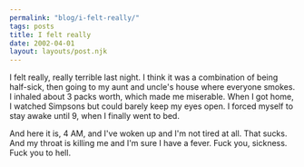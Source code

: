 ```yaml
---
permalink: "blog/i-felt-really/"
tags: posts
title: I felt really
date: 2002-04-01
layout: layouts/post.njk
---
```


I felt really, really terrible last night. I think it was a combination of being half-sick, then going to my aunt and uncle's house where everyone smokes. I inhaled about 3 packs worth, which made me miserable. When I got home, I watched Simpsons but could barely keep my eyes open. I forced myself to stay awake until 9, when I finally went to bed.

And here it is, 4 AM, and I've woken up and I'm not tired at all. That sucks. And my throat is killing me and I'm sure I have a fever. Fuck you, sickness. Fuck you to hell.